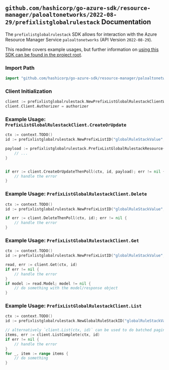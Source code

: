 
## `github.com/hashicorp/go-azure-sdk/resource-manager/paloaltonetworks/2022-08-29/prefixlistglobalrulestack` Documentation

The `prefixlistglobalrulestack` SDK allows for interaction with the Azure Resource Manager Service `paloaltonetworks` (API Version `2022-08-29`).

This readme covers example usages, but further information on [using this SDK can be found in the project root](https://github.com/hashicorp/go-azure-sdk/tree/main/docs).

### Import Path

```go
import "github.com/hashicorp/go-azure-sdk/resource-manager/paloaltonetworks/2022-08-29/prefixlistglobalrulestack"
```


### Client Initialization

```go
client := prefixlistglobalrulestack.NewPrefixListGlobalRulestackClientWithBaseURI("https://management.azure.com")
client.Client.Authorizer = authorizer
```


### Example Usage: `PrefixListGlobalRulestackClient.CreateOrUpdate`

```go
ctx := context.TODO()
id := prefixlistglobalrulestack.NewPrefixListID("globalRuleStackValue", "prefixListValue")

payload := prefixlistglobalrulestack.PrefixListGlobalRulestackResource{
	// ...
}


if err := client.CreateOrUpdateThenPoll(ctx, id, payload); err != nil {
	// handle the error
}
```


### Example Usage: `PrefixListGlobalRulestackClient.Delete`

```go
ctx := context.TODO()
id := prefixlistglobalrulestack.NewPrefixListID("globalRuleStackValue", "prefixListValue")

if err := client.DeleteThenPoll(ctx, id); err != nil {
	// handle the error
}
```


### Example Usage: `PrefixListGlobalRulestackClient.Get`

```go
ctx := context.TODO()
id := prefixlistglobalrulestack.NewPrefixListID("globalRuleStackValue", "prefixListValue")

read, err := client.Get(ctx, id)
if err != nil {
	// handle the error
}
if model := read.Model; model != nil {
	// do something with the model/response object
}
```


### Example Usage: `PrefixListGlobalRulestackClient.List`

```go
ctx := context.TODO()
id := prefixlistglobalrulestack.NewGlobalRuleStackID("globalRuleStackValue")

// alternatively `client.List(ctx, id)` can be used to do batched pagination
items, err := client.ListComplete(ctx, id)
if err != nil {
	// handle the error
}
for _, item := range items {
	// do something
}
```
